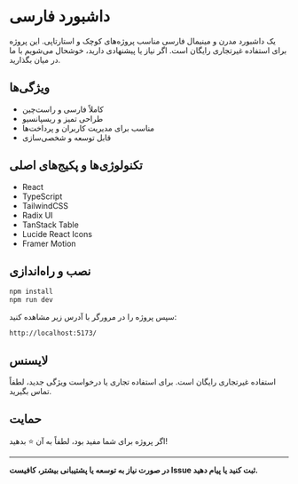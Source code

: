 # داشبورد فارسی

یک داشبورد مدرن و مینیمال فارسی مناسب پروژه‌های کوچک و استارتاپی. این پروژه برای استفاده غیرتجاری رایگان است. اگر نیاز یا پیشنهادی دارید، خوشحال می‌شویم با ما در میان بگذارید.

## ویژگی‌ها

- کاملاً فارسی و راست‌چین
- طراحی تمیز و ریسپانسیو
- مناسب برای مدیریت کاربران و پرداخت‌ها
- قابل توسعه و شخصی‌سازی

## تکنولوژی‌ها و پکیج‌های اصلی

- React
- TypeScript
- TailwindCSS
- Radix UI
- TanStack Table
- Lucide React Icons
- Framer Motion

## نصب و راه‌اندازی

```bash
npm install
npm run dev
```

سپس پروژه را در مرورگر با آدرس زیر مشاهده کنید:

```
http://localhost:5173/
```

## لایسنس

استفاده غیرتجاری رایگان است. برای استفاده تجاری یا درخواست ویژگی جدید، لطفاً تماس بگیرید.

## حمایت

اگر پروژه برای شما مفید بود، لطفاً به آن ⭐️ بدهید!

---

**در صورت نیاز به توسعه یا پشتیبانی بیشتر، کافیست Issue ثبت کنید یا پیام دهید.**
